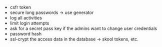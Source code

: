 - csfr token
- secure long passwords -> use generator
- log all activities
- limit login attempts
- ask for a secret pass key if the admins want to change user credentials
- password hash
- ssl-crypt the access data in the database -> skool tokens, etc.